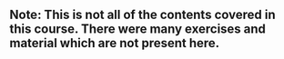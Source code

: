 ## Note: This is not all of the contents covered in this course. There were many exercises and material which are not present here.
